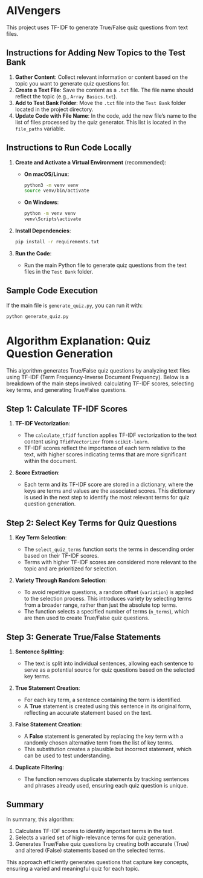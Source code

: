 # AIVengers

This project uses TF-IDF to generate True/False quiz questions from text files.

## Instructions for Adding New Topics to the Test Bank

1. **Gather Content**: Collect relevant information or content based on the topic you want to generate quiz questions for.
2. **Create a Text File**: Save the content as a `.txt` file. The file name should reflect the topic (e.g., `Array Basics.txt`).
3. **Add to Test Bank Folder**: Move the `.txt` file into the `Test Bank` folder located in the project directory.
4. **Update Code with File Name**: In the code, add the new file’s name to the list of files processed by the quiz generator. This list is located in the `file_paths` variable.

## Instructions to Run Code Locally


1. **Create and Activate a Virtual Environment** (recommended):
   - **On macOS/Linux**:
     ```bash
     python3 -m venv venv
     source venv/bin/activate
     ```
   - **On Windows**:
     ```bash
     python -m venv venv
     venv\Scripts\activate
     ```
2. **Install Dependencies**:
     ```bash
     pip install -r requirements.txt
     ```

3. **Run the Code**:
   - Run the main Python file to generate quiz questions from the text files in the `Test Bank` folder.

## Sample Code Execution

If the main file is `generate_quiz.py`, you can run it with:
```bash
python generate_quiz.py
```

# Algorithm Explanation: Quiz Question Generation

This algorithm generates True/False quiz questions by analyzing text files using TF-IDF (Term Frequency-Inverse Document Frequency). Below is a breakdown of the main steps involved: calculating TF-IDF scores, selecting key terms, and generating True/False questions.

## Step 1: Calculate TF-IDF Scores

1. **TF-IDF Vectorization**:
   - The `calculate_tfidf` function applies TF-IDF vectorization to the text content using `TfidfVectorizer` from `scikit-learn`.
   - TF-IDF scores reflect the importance of each term relative to the text, with higher scores indicating terms that are more significant within the document.

2. **Score Extraction**:
   - Each term and its TF-IDF score are stored in a dictionary, where the keys are terms and values are the associated scores. This dictionary is used in the next step to identify the most relevant terms for quiz question generation.

## Step 2: Select Key Terms for Quiz Questions

1. **Key Term Selection**:
   - The `select_quiz_terms` function sorts the terms in descending order based on their TF-IDF scores.
   - Terms with higher TF-IDF scores are considered more relevant to the topic and are prioritized for selection.

2. **Variety Through Random Selection**:
   - To avoid repetitive questions, a random offset (`variation`) is applied to the selection process. This introduces variety by selecting terms from a broader range, rather than just the absolute top terms.
   - The function selects a specified number of terms (`n_terms`), which are then used to create True/False quiz questions.

## Step 3: Generate True/False Statements

1. **Sentence Splitting**:
   - The text is split into individual sentences, allowing each sentence to serve as a potential source for quiz questions based on the selected key terms.

2. **True Statement Creation**:
   - For each key term, a sentence containing the term is identified.
   - A **True** statement is created using this sentence in its original form, reflecting an accurate statement based on the text.

3. **False Statement Creation**:
   - A **False** statement is generated by replacing the key term with a randomly chosen alternative term from the list of key terms.
   - This substitution creates a plausible but incorrect statement, which can be used to test understanding.

4. **Duplicate Filtering**:
   - The function removes duplicate statements by tracking sentences and phrases already used, ensuring each quiz question is unique.

## Summary

In summary, this algorithm:
1. Calculates TF-IDF scores to identify important terms in the text.
2. Selects a varied set of high-relevance terms for quiz generation.
3. Generates True/False quiz questions by creating both accurate (True) and altered (False) statements based on the selected terms.

This approach efficiently generates questions that capture key concepts, ensuring a varied and meaningful quiz for each topic.
